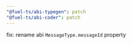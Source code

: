 ```yaml
---
"@fuel-ts/abi-typegen": patch
"@fuel-ts/abi-coder": patch
---
```


fix: rename abi `MessageType.messageId` property
